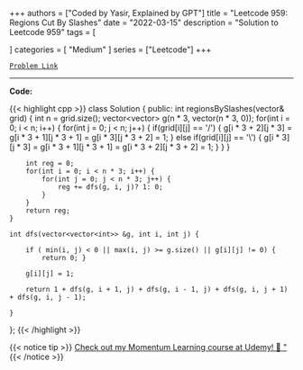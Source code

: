 
+++
authors = ["Coded by Yasir, Explained by GPT"]
title = "Leetcode 959: Regions Cut By Slashes"
date = "2022-03-15"
description = "Solution to Leetcode 959"
tags = [
    
]
categories = [
    "Medium"
]
series = ["Leetcode"]
+++



[`Problem Link`](https://leetcode.com/problems/regions-cut-by-slashes/description/)

---

**Code:**

{{< highlight cpp >}}
class Solution {
public:
    int regionsBySlashes(vector<string>& grid) {
        int n = grid.size();
        vector<vector<int>> g(n * 3, vector<int>(n * 3, 0));
        for(int i = 0; i < n; i++) {
            for(int j = 0; j < n; j++) {
                if(grid[i][j] == '/') {
                    g[i * 3 + 2][j * 3] = g[i * 3 + 1][j * 3 + 1] = g[i * 3][j * 3 + 2] = 1;
                } else if(grid[i][j] == '\\') {
                    g[i * 3][j * 3] = g[i * 3 + 1][j * 3 + 1] = g[i * 3 + 2][j * 3 + 2] = 1;
                }
                }
            }
        
        int reg = 0;
        for(int i = 0; i < n * 3; i++) {
            for(int j = 0; j < n * 3; j++) {
                reg += dfs(g, i, j)? 1: 0;
            }
        }
        return reg;
    }
    
    int dfs(vector<vector<int>> &g, int i, int j) {
        
        if ( min(i, j) < 0 || max(i, j) >= g.size() || g[i][j] != 0) {
            return 0; }
        
        g[i][j] = 1;
        
        return 1 + dfs(g, i + 1, j) + dfs(g, i - 1, j) + dfs(g, i, j + 1) + dfs(g, i, j - 1);
        
    }
    
};
{{< /highlight >}}



{{< notice tip >}}
[Check out my Momentum Learning course at Udemy! 🚀 "](https://www.udemy.com/course/blind-75-the-data-structures-and-algorithms-essentials/)
{{< /notice >}}


